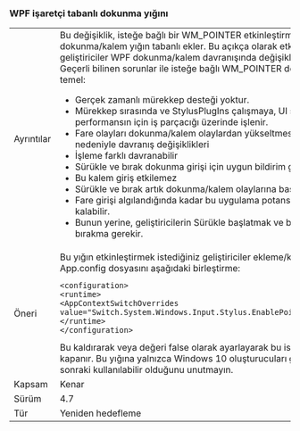 ### <a name="wpf-pointer-based-touch-stack"></a>WPF işaretçi tabanlı dokunma yığını

|   |   |
|---|---|
|Ayrıntılar|Bu değişiklik, isteğe bağlı bir WM_POINTER etkinleştirme özelliği WPF dokunma/kalem yığın tabanlı ekler.  Bu açıkça olarak etkinleştirmeyin geliştiriciler WPF dokunma/kalem davranışında değişiklik görmeniz gerekir. Geçerli bilinen sorunlar ile isteğe bağlı WM_POINTER dokunma/kalem yığını temel:<ul><li>Gerçek zamanlı mürekkep desteği yoktur.</li><li>Mürekkep sırasında ve StylusPlugIns çalışmaya, UI sağlamakta performansın için iş parçacığı üzerinde işlenir.</li><li>Fare olayları dokunma/kalem olaylardan yükseltmesine değişiklikleri nedeniyle davranış değişiklikleri</li><li>İşleme farklı davranabilir</li><li>Sürükle ve bırak dokunma girişi için uygun bildirim gösterme</li><li>Bu kalem giriş etkilemez</li><li>Sürükle ve bırak artık dokunma/kalem olaylarına başlatılabilir</li><li>Fare girişi algılandığında kadar bu uygulama potansiyel olarak askıda kalabilir.</li><li>Bunun yerine, geliştiricilerin Sürükle başlatmak ve bu fare olayları bırakma gerekir.</li></ul>|
|Öneri|Bu yığın etkinleştirmek istediğiniz geliştiriciler ekleme/kendi uygulamanın App.config dosyasını aşağıdaki birleştirme:<pre><code class="lang-xml">&lt;configuration&gt;&#13;&#10;&lt;runtime&gt;&#13;&#10;&lt;AppContextSwitchOverrides value=&quot;Switch.System.Windows.Input.Stylus.EnablePointerSupport=true&quot;/&gt;&#13;&#10;&lt;/runtime&gt;&#13;&#10;&lt;/configuration&gt;&#13;&#10;</code></pre>Bu kaldırarak veya değeri false olarak ayarlayarak bu isteğe bağlı yığını kapanır. Bu yığına yalnızca Windows 10 oluşturucuları güncelleştirme veya sonraki kullanılabilir olduğunu unutmayın.|
|Kapsam|Kenar|
|Sürüm|4.7|
|Tür|Yeniden hedefleme|

